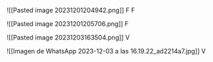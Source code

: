 ![[Pasted image 20231201204942.png]] 
F
F

![[Pasted image 20231201205706.png]]
F


![[Pasted image 20231203163504.png]]
V


![[Imagen de WhatsApp 2023-12-03 a las 16.19.22_ad2214a7.jpg]]
V
